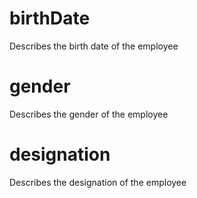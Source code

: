# birthDate

Describes the birth date of the employee 

# gender 

Describes the gender of the employee 

# designation 

Describes the designation of the employee
